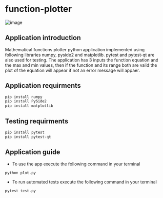 # function-plotter

![image](https://github.com/A7med-Amin/function-plotter/assets/80707696/134258d8-d36c-463f-8943-18059bacfe55)

## Application introduction
Mathematical functions plotter python application implemented using following libraries numpy, pyside2 and matplotlib. pytest and pytest-qt are also used for testing. The application has 3 inputs the function equation and the max and min values, then if the function and its range both are valid the plot of the equation will appear if not an error message will appaer.

## Application requirments
```bash
pip install numpy
pip install PySide2
pip install matplotlib
```

## Testing requirments
```bash
pip install pytest
pip install pytest-qt
```

## Application guide
- To use the app execute the following command in your terminal
```bash
python plot.py
```
- To run automated tests execute the following command in your terminal
```bash
pytest test.py
```

